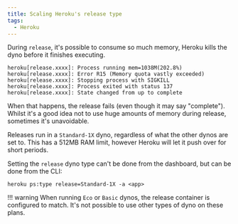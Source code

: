```yaml
---
title: Scaling Heroku's release type
tags:
  - Heroku
---
```


During `release`, it's possible to consume so much memory, Heroku kills the dyno before it finishes executing.

```
heroku[release.xxxx]: Process running mem=1038M(202.8%)
heroku[release.xxxx]: Error R15 (Memory quota vastly exceeded)
heroku[release.xxxx]: Stopping process with SIGKILL
heroku[release.xxxx]: Process exited with status 137
heroku[release.xxxx]: State changed from up to complete
```

When that happens, the release fails (even though it may say "complete"). Whilst it's a good idea not to use huge amounts of memory during release, sometimes it's unavoidable.

Releases run in a `Standard-1X` dyno, regardless of what the other dynos are set to. This has a 512MB RAM limit, however Heroku will let it push over for short periods.

Setting the `release` dyno type can't be done from the dashboard, but can be done from the CLI:

```
heroku ps:type release=Standard-1X -a <app>
```

!!! warning
    When running `Eco` or `Basic` dynos, the release container is configured to match. It's not possible to use other types of dyno on these plans.
